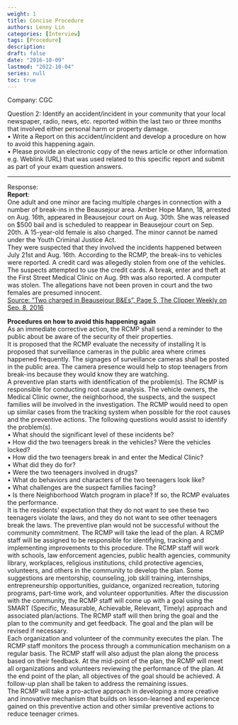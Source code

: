 ```yaml
---
weight: 1
title: Concise Procedure
authors: Lenny Lin
categories: [Interview]
tags: [Procedure]
description: 
draft: false
date: "2016-10-09"
lastmod: "2022-10-04"
series: null
toc: true
---
```


Company: CGC

Question 2: Identify an accident/incident in your community that your local newspaper, radio, news, etc. reported within the last two or three months that involved either personal harm or property damage.   
•	Write a Report on this accident/incident and develop a procedure on how to avoid this happening again.   
•	Please provide an electronic copy of the news article or other information e.g. Weblink (URL) that was used related to this specific report and submit as part of your exam question answers.   
<!--more-->

---
Response:  
**Report**:  
One adult and one minor are facing multiple charges in connection with a number of break-ins in the Beausejour area.  Amber Hope Mann, 18, arrested on Aug. 16th, appeared in Beausejour court on Aug. 30th.  She was released on $500 bail and is scheduled to reappear in Beausejour court on Sep. 20th.  A 15-year-old female is also charged.  The minor cannot be named under the Youth Criminal Justice Act.  
They were suspected that they involved the incidents happened between July 21st and Aug. 16th. According to the RCMP, the break-ins to vehicles were reported.  A credit card was allegedly stolen from one of the vehicles.  The suspects attempted to use the credit cards.  A break, enter and theft at the First Street Medical Clinic on Aug. 9th was also reported.  A computer was stolen.  The allegations have not been proven in court and the two females are presumed innocent.  
[Source: “Two charged in Beausejour B&Es”, Page 5, The Clipper Weekly on Sep. 8, 2016](http://edition.pagesuite-professional.co.uk//launch.aspx?eid=c7781371-dc49-49b2-adcd-826e5ced622d )

**Procedures on how to avoid this happening again**  
As an immediate corrective action, the RCMP shall send a reminder to the public about be aware of the security of their properties.  
It is proposed that the RCMP evaluate the necessity of installing It is proposed that surveillance cameras in the public area where crimes happened frequently.  The signages of surveillance cameras shall be posted in the public area.  The camera presence would help to stop teenagers from break-ins because they would know they are watching.  
A preventive plan starts with identification of the problem(s).  The RCMP is responsible for conducting root cause analysis. The vehicle owners, the Medical Clinic owner, the neighborhood, the suspects, and the suspect families will be involved in the investigation.  The RCMP would need to open up similar cases from the tracking system when possible for the root causes and the preventive actions.  The following questions would assist to identify the problem(s).  
•	What should the significant level of these incidents be?  
•	How did the two teenagers break in the vehicles? Were the vehicles locked?  
•	How did the two teenagers break in and enter the Medical Clinic?  
•	What did they do for?  
•	Were the two teenagers involved in drugs?  
•	What do behaviors and characters of the two teenagers look like?  
•	What challenges are the suspect families facing?  
•	Is there Neighborhood Watch program in place?  If so, the RCMP evaluates the performance.  
It is the residents’ expectation that they do not want to see these two teenagers violate the laws, and they do not want to see other teenagers break the laws.  The preventive plan would not be successful without the community commitment.  The RCMP will take the lead of the plan.  A RCMP staff will be assigned to be responsible for identifying, tracking and implementing improvements to this procedure.  The RCMP staff will work with schools, law enforcement agencies, public health agencies, community library, workplaces, religious institutions, child protective agencies, volunteers, and others in the community to develop the plan.  Some suggestions are mentorship, counseling, job skill training, internships, entrepreneurship opportunities, guidance, organized recreation, tutoring programs, part-time work, and volunteer opportunities.  After the discussion with the community, the RCMP staff will come up with a goal using the SMART (Specific, Measurable, Achievable, Relevant, Timely) approach and associated plan/actions.  The RCMP staff will then bring the goal and the plan to the community and get feedback.  The goal and the plan will be revised if necessary.  
Each organization and volunteer of the community executes the plan.  The RCMP staff monitors the process through a communication mechanism on a regular basis.  The RCMP staff will also adjust the plan along the process based on their feedback.  At the mid-point of the plan, the RCMP will meet all organizations and volunteers reviewing the performance of the plan.  At the end point of the plan, all objectives of the goal should be achieved.  A follow-up plan shall be taken to address the remaining issues.  
The RCMP will take a pro-active approach in developing a more creative and innovative mechanism that builds on lesson-learned and experience gained on this preventive action and other similar preventive actions to reduce teenager crimes.  

